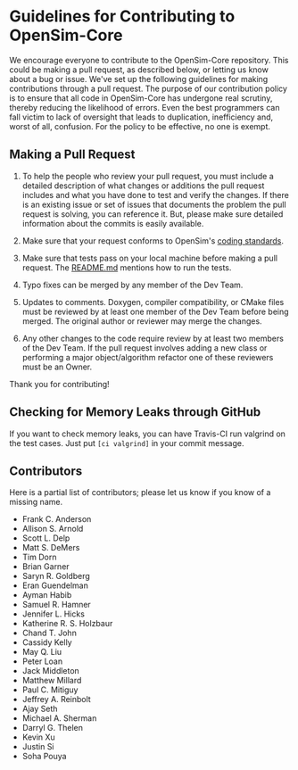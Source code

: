 Guidelines for Contributing to OpenSim-Core
===========================================

We encourage everyone to contribute to the OpenSim-Core repository. This could be making a pull request, as described below, or letting us know about a bug or issue. We've set up the following guidelines for making contributions through a pull request. The purpose of our contribution policy is to ensure that all code in OpenSim-Core has undergone real scrutiny, thereby reducing the likelihood of errors. Even the best programmers can fall victim to lack of oversight that leads to duplication, inefficiency and, worst of all, confusion. For the policy to be effective, no one is exempt.


Making a Pull Request
---------------------
1. To help the people who review your pull request, you must include a detailed description of what changes or additions the pull request includes and what you have done to test and verify the changes. If there is an existing issue or set of issues that documents the problem the pull request is solving, you can reference it. But, please make sure detailed information about the commits is easily available.

2. Make sure that your request conforms to OpenSim's [coding standards](http://simtk-confluence.stanford.edu:8080/display/OpenSim/OpenSim+Coding+Standards).

3. Make sure that tests pass on your local machine before making a pull request. The [README.md](https://github.com/opensim-org/opensim-core) mentions how to run the tests.

4. Typo fixes can be merged by any member of the Dev Team.

5. Updates to comments. Doxygen, compiler compatibility, or CMake files must be reviewed by at least one member of the Dev Team before being merged. The original author or reviewer may merge the changes.

6. Any other changes to the code require review by at least two members of the Dev Team. If the pull request involves adding a new class or performing a major object/algorithm refactor one of these reviewers must be an Owner.

Thank you for contributing!


Checking for Memory Leaks through GitHub
----------------------------------------
If you want to check memory leaks, you can have Travis-CI run valgrind on the test cases. Just put `[ci valgrind]` in your commit message.


Contributors
------------
Here is a partial list of contributors; please let us know if you know of a missing name.

- Frank C. Anderson
- Allison S. Arnold
- Scott L. Delp
- Matt S. DeMers
- Tim Dorn
- Brian Garner
- Saryn R. Goldberg
- Eran Guendelman
- Ayman Habib
- Samuel R. Hamner
- Jennifer L. Hicks
- Katherine R. S. Holzbaur
- Chand T. John
- Cassidy Kelly
- May Q. Liu
- Peter Loan
- Jack Middleton
- Matthew Millard
- Paul C. Mitiguy
- Jeffrey A. Reinbolt
- Ajay Seth
- Michael A. Sherman
- Darryl G. Thelen
- Kevin Xu
- Justin Si
- Soha Pouya
